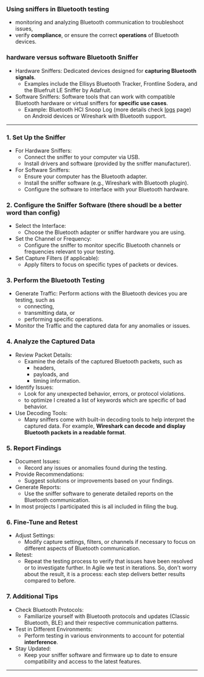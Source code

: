 ### Using sniffers in Bluetooth testing 

* monitoring and analyzing Bluetooth communication to troubleshoot issues,
* verify **compliance**, or ensure the correct **operations** of Bluetooth devices. 

### hardware versus software Bluetooth Sniffer

  * Hardware Sniffers: Dedicated devices designed for **capturing Bluetooth signals**. 
    * Examples include the Ellisys Bluetooth Tracker, Frontline Sodera, and the Bluefruit LE Sniffer by Adafruit.
  * Software Sniffers: Software tools that can work with compatible Bluetooth hardware or virtual sniffers for **specific use cases**. 
    * Example: Bluetooth HCI Snoop Log (more details check [logs](https://trumpfheller.github.io/testing/bt_logs.html) page) on Android devices or Wireshark with Bluetooth support.

---

### 1. Set Up the Sniffer
  * For Hardware Sniffers:
    * Connect the sniffer to your computer via USB.
    * Install drivers and software (provided by the sniffer manufacturer).
  * For Software Sniffers:
    * Ensure your computer has the Bluetooth adapter.
    * Install the sniffer software (e.g., Wireshark with Bluetooth plugin).
    * Configure the software to interface with your Bluetooth hardware.

### 2. Configure the Sniffer Software (there shoudl be a better word than config)
  * Select the Interface: 
    * Choose the Bluetooth adapter or sniffer hardware you are using.
  * Set the Channel or Frequency: 
    * Configure the sniffer to monitor specific Bluetooth channels or frequencies relevant to your testing.
  * Set Capture Filters (if applicable): 
    * Apply filters to focus on specific types of packets or devices.

### 3. Perform the Bluetooth Testing
  * Generate Traffic: Perform actions with the Bluetooth devices you are testing, such as
    * connecting,
    * transmitting data, or
    * performing specific operations.
  * Monitor the Traffic and the captured data for any anomalies or issues.

### 4. Analyze the Captured Data
  * Review Packet Details: 
    * Examine the details of the captured Bluetooth packets, such as
      * headers,
      * payloads, and
      * timing information.
  * Identify Issues: 
    * Look for any unexpected behavior, errors, or protocol violations.
    * to optimize I created a list of keywords which are specific of bad behavior.
  * Use Decoding Tools: 
    * Many sniffers come with built-in decoding tools to help interpret the captured data. For example, **Wireshark can decode and display Bluetooth packets in a readable format**.

### 5. Report Findings
  * Document Issues: 
    * Record any issues or anomalies found during the testing.
  * Provide Recommendations: 
    * Suggest solutions or improvements based on your findings.
  * Generate Reports: 
    * Use the sniffer software to generate detailed reports on the Bluetooth communication.
  * In most projects I participated this is all included in filing the bug. 

### 6. Fine-Tune and Retest
  * Adjust Settings: 
    * Modify capture settings, filters, or channels if necessary to focus on different aspects of Bluetooth communication.
  * Retest: 
    * Repeat the testing process to verify that issues have been resolved or to investigate further. In Agile we test in iterations. So, don't worry about the result, it is a process: each step delivers better results compared to before.

### 7. Additional Tips
  * Check Bluetooth Protocols: 
    * Familiarize yourself with Bluetooth protocols and updates (Classic Bluetooth, BLE) and their respective communication patterns.
  * Test in Different Environments: 
    * Perform testing in various environments to account for potential **interference**.
  * Stay Updated: 
    * Keep your sniffer software and firmware up to date to ensure compatibility and access to the latest features.

---
